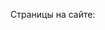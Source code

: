 Страницы на сайте:
<!-- Home - Тренды за день, популярное -->
<!-- Страница поиска -->
<!-- Top Rated -->
<!-- Сейчас в кино -->
<!-- Ожидаемые премьеры -->
<!-- Личный кабинет -->
<!-- Тренды -->
<!-- логаут -->
<!-- избранное -->